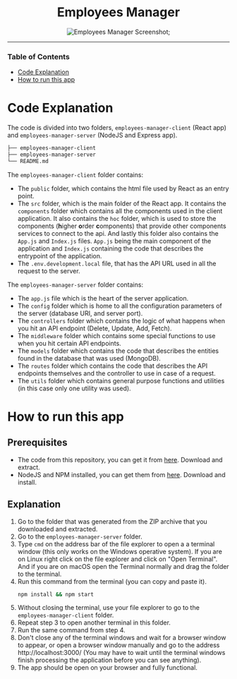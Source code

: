 <div align="center">

# Employees Manager

![Employees Manager Screenshot](https://lh3.googleusercontent.com/pw/ACtC-3cAVUkRZpwFmsSIfqD0AZ-n3uEUoGL2jgbVEuTuXjZls7sGPYMwP6Sig_9HKv19hg_TSe-H_gluOzPBxlsqySAtVMCq7W4hOYGlVBEZXuutGSkoHeeaUMqnPBz-rxNd6ewT-Oj3AYd_2y74XplAskNK=w788-h460-no);

</div>

---


### Table of Contents
- [Code Explanation](#code-explanation)
- [How to run this app](#how-to-run-this-app)


# Code Explanation

The code is divided into two folders, `employees-manager-client` (React app) and `employees-manager-server` (NodeJS and Express app).

```bash
├── employees-manager-client
├── employees-manager-server
└── README.md
```

The `employees-manager-client` folder contains:

+ The `public` folder, which contains the html file used by React as an entry point.
+ The `src` folder, which is the main folder of the React app. It contains the `components` folder which contains all the components used in the client application. It also contains the `hoc` folder, which is used to store the components (**h**igher **o**rder **c**omponents) that provide other components services to connect to the api. And lastly this folder also contains the `App.js` and `Index.js` files. `App.js` being the main component of the application and `Index.js` containing the code that describes the entrypoint of the application.
+ The `.env.development.local` file, that has the API URL used in all the request to the server.

The `employees-manager-server` folder contains:

+ The `app.js` file which is the heart of the server application.
+ The `config` folder which is home to all the configuration parameters of the server (database URI, and server port).
+ The `controllers` folder which contains the logic of what happens when you hit an API endpoint (Delete, Update, Add, Fetch).
+ The `middleware` folder which contains some special functions to use when you hit certain API endpoints.
+ The `models` folder which contains the code that describes the entities found in the database that was used (MongoDB).
+ The `routes` folder which contains the code that describes the API endpoints themselves and the controller to use in case of a request.
+ The `utils` folder which contains general purpose functions and utilities (in this case only one utility was used).


# How to run this app

## Prerequisites
+ The code from this repository, you can get it from [here](https://github.com/isaias005/employees-manager/archive/master.zip). Download and extract.
+ NodeJS and NPM installed, you can get them from [here](https://nodejs.org/). Download and install.

## Explanation
1. Go to the folder that was generated from the ZIP archive that you downloaded and extracted.
2. Go to the `employees-manager-server` folder.
3. Type `cmd` on the address bar of the file explorer to open a a terminal window (this only works on the Windows operative system). If you are on Linux right click on the file explorer and click on "Open Terminal". And if you are on macOS open the Terminal normally and drag the folder to the terminal.
4. Run this command from the terminal (you can copy and paste it).
    ```bash
    npm install && npm start
    ```
5. Without closing the terminal, use your file explorer to go to the `employees-manager-client` folder.
6. Repeat step 3 to open another terminal in this folder.
7. Run the same command from step 4.
8. Don't close any of the terminal windows and wait for a browser window to appear, or open a browser window manually and go to the address http://localhost:3000/ (You may have to wait until the terminal windows finish processing the application before you can see anything).
9. The app should be open on your browser and fully functional.
